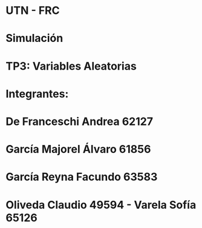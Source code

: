 # UTN - FRC
#
# Simulación
#
# TP3: Variables Aleatorias
#
#
# Integrantes:
#
# De Franceschi Andrea 62127
# García Majorel Álvaro 61856
# García Reyna Facundo 63583
# Oliveda Claudio 49594 - Varela Sofía 65126